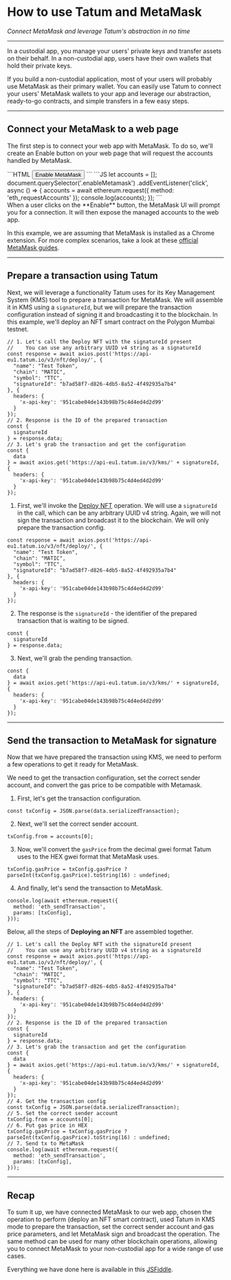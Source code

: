 # How to use Tatum and MetaMask

*Connect MetaMask and leverage Tatum's  abstraction in no time*

---

In a custodial app, you manage your users' private keys and transfer assets on their behalf. In a non-custodial app, users have their own wallets that hold their private keys.

If you build a non-custodial application, most of your users will probably use MetaMask as their primary wallet. You can easily use Tatum to connect your users' MetaMask wallets to your app and leverage our abstraction, ready-to-go contracts, and simple transfers in a few easy steps.

---

## Connect your MetaMask to a web page

The first step is to connect your web app with MetaMask. To do so, we'll create an Enable button on your web page that will request the accounts handled by MetaMask.

<div class='tabbed-code-blocks'>
```HTML
<button class="enableMetamask">Enable MetaMask</button>
```
```JS
let accounts = [];
document.querySelector('.enableMetamask')
.addEventListener('click', async () => {
    accounts = await ethereum.request({
      method: 'eth_requestAccounts'
    });
    console.log(accounts);
});
```
</div>
When a user clicks on the **Enable** button, the MetaMask UI will prompt you for a connection. It will then expose the managed accounts to the web app. 

In this example, we are assuming that MetaMask is installed as a Chrome extension. For more complex scenarios, take a look at these [official MetaMask guides](https://docs.metamask.io/guide/create-dapp.html#basic-action-part-1).

---

## Prepare a transaction using Tatum

Next, we will leverage a functionality Tatum uses for its Key Management System (KMS) tool to prepare a transaction for MetaMask. We will assemble it in KMS using a `signatureId`, but we will prepare the transaction configuration instead of signing it and broadcasting it to the blockchain.
In this example, we'll deploy an NFT smart contract on the Polygon Mumbai testnet.


```Example
// 1. Let's call the Deploy NFT with the signatureId present
//    You can use any arbitrary UUID v4 string as a signatureId
const response = await axios.post('https://api-eu1.tatum.io/v3/nft/deploy/', {
  "name": "Test Token",
  "chain": "MATIC",
  "symbol": "TTC",
  "signatureId": "b7ad58f7-d826-4db5-8a52-4f492935a7b4"
}, {
  headers: {
    'x-api-key': '951cabe04de143b98b75c4d4ed4d2d99'
  }
});
// 2. Response is the ID of the prepared transaction
const {
  signatureId
} = response.data;
// 3. Let's grab the transaction and get the configuration
const {
  data
} = await axios.get('https://api-eu1.tatum.io/v3/kms/' + signatureId, {
  headers: {
    'x-api-key': '951cabe04de143b98b75c4d4ed4d2d99'
  }
});
```

1. First, we'll invoke the [Deploy NFT](https://developer.tatum.io/rest/smart-contracts/deploy-nft-smart-contract) operation. We will use a `signatureId` in the call, which can be any arbitrary UUID v4 string. Again, we will not sign the transaction and broadcast it to the blockchain. We will only prepare the transaction config.


```Example
const response = await axios.post('https://api-eu1.tatum.io/v3/nft/deploy/', {
  "name": "Test Token",
  "chain": "MATIC",
  "symbol": "TTC",
  "signatureId": "b7ad58f7-d826-4db5-8a52-4f492935a7b4"
}, {
  headers: {
    'x-api-key': '951cabe04de143b98b75c4d4ed4d2d99'
  }
});
```

2. The response is the `signatureId` - the identifier of the prepared transaction that is waiting to be signed.


```Example
const {
  signatureId
} = response.data;
```


3. Next, we'll grab the pending transaction.


```Example
const {
  data
} = await axios.get('https://api-eu1.tatum.io/v3/kms/' + signatureId, {
  headers: {
    'x-api-key': '951cabe04de143b98b75c4d4ed4d2d99'
  }
});
```


---

## Send the transaction to MetaMask for signature

Now that we have prepared the transaction using KMS, we need to perform a few operations to get it ready for MetaMask.

We need to get the transaction configuration, set the correct sender account, and convert the gas price to be compatible with Metamask.

1. First, let's get the transaction configuration.


````Example
const txConfig = JSON.parse(data.serializedTransaction);
````


2. Next, we'll set the correct sender account.


````Example
txConfig.from = accounts[0];
````


3. Now, we'll convert the `gasPrice` from the decimal gwei format Tatum uses to the HEX gwei format that MetaMask uses.


```Example
txConfig.gasPrice = txConfig.gasPrice ? 
parseInt(txConfig.gasPrice).toString(16) : undefined;
```


4. And finally, let's send the transaction to MetaMask.


```Example
console.log(await ethereum.request({
  method: 'eth_sendTransaction',
  params: [txConfig],
}));
```


Below, all the steps of **Deploying an NFT** are assembled together.


```Example
// 1. Let's call the Deploy NFT with the signatureId present
//    You can use any arbitrary UUID v4 string as a signatureId
const response = await axios.post('https://api-eu1.tatum.io/v3/nft/deploy/', {
  "name": "Test Token",
  "chain": "MATIC",
  "symbol": "TTC",
  "signatureId": "b7ad58f7-d826-4db5-8a52-4f492935a7b4"
}, {
  headers: {
    'x-api-key': '951cabe04de143b98b75c4d4ed4d2d99'
  }
});
// 2. Response is the ID of the prepared transaction
const {
  signatureId
} = response.data;
// 3. Let's grab the transaction and get the configuration
const {
  data
} = await axios.get('https://api-eu1.tatum.io/v3/kms/' + signatureId, {
  headers: {
    'x-api-key': '951cabe04de143b98b75c4d4ed4d2d99'
  }
});
// 4. Get the transaction config
const txConfig = JSON.parse(data.serializedTransaction);
// 5. Set the correct sender account
txConfig.from = accounts[0];
// 6. Put gas price in HEX
txConfig.gasPrice = txConfig.gasPrice ? parseInt(txConfig.gasPrice).toString(16) : undefined;
// 7. Send tx to MetaMask
console.log(await ethereum.request({
  method: 'eth_sendTransaction',
  params: [txConfig],
}));
```


---

## Recap

To sum it up, we have connected MetaMask to our web app, chosen the operation to perform (deploy an NFT smart contract), used Tatum in KMS mode to prepare the transaction, set the correct sender account and gas price parameters, and let MetaMask sign and broadcast the operation.
The same method can be used for many other blockchain operations, allowing you to connect MetaMask to your non-custodial app for a wide range of use cases.

Everything we have done here is available in this [JSFiddle](https://jsfiddle.net/u7Lmfhqo/5/).
